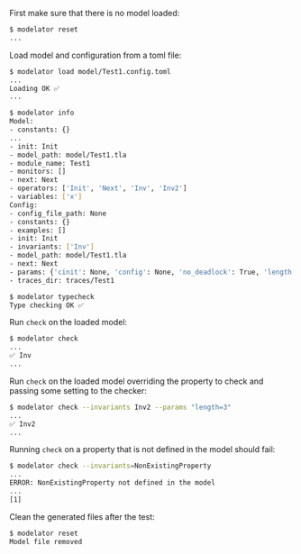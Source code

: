 First make sure that there is no model loaded:
```sh
$ modelator reset
...
```

Load model and configuration from a toml file:
```sh
$ modelator load model/Test1.config.toml
...
Loading OK ✅
...
```

```sh
$ modelator info
Model:
- constants: {}
...
- init: Init
- model_path: model/Test1.tla
- module_name: Test1
- monitors: []
- next: Next
- operators: ['Init', 'Next', 'Inv', 'Inv2']
- variables: ['x']
Config:
- config_file_path: None
- constants: {}
- examples: []
- init: Init
- invariants: ['Inv']
- model_path: model/Test1.tla
- next: Next
- params: {'cinit': None, 'config': None, 'no_deadlock': True, 'length': 5, 'max_error': None, 'save_runs': False, 'view': None}
- traces_dir: traces/Test1
```

```sh
$ modelator typecheck
Type checking OK ✅
```

Run `check` on the loaded model:
```sh
$ modelator check
...
✅ Inv
...
```

Run `check` on the loaded model overriding the property to check and passing some setting to the checker:
```sh
$ modelator check --invariants Inv2 --params "length=3"
...
✅ Inv2
...
```

Running `check` on a property that is not defined in the model should fail:

```sh
$ modelator check --invariants=NonExistingProperty
...
ERROR: NonExistingProperty not defined in the model
...
[1]
```

Clean the generated files after the test:
```sh
$ modelator reset
Model file removed
```

